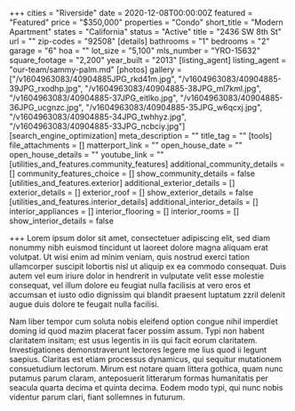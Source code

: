 +++
cities = "Riverside"
date = 2020-12-08T00:00:00Z
featured = "Featured"
price = "$350,000"
properties = "Condo"
short_title = "Modern Apartment"
states = "California"
status = "Active"
title = "2436 SW 8th St"
url = ""
zip-codes = "92508"
[details]
bathrooms = "1"
bedrooms = "2"
garage = "6"
hoa = ""
lot_size = "5,100"
mls_number = "YRO-15632"
square_footage = "2,200"
year_built = "2013"
[listing_agent]
listing_agent = "our-team/sammy-palm.md"
[photos]
gallery = ["/v1604963083/40904885JPG_rkd41m.jpg", "/v1604963083/40904885-39JPG_rxodhp.jpg", "/v1604963083/40904885-38JPG_ml7kml.jpg", "/v1604963083/40904885-37JPG_eitlko.jpg", "/v1604963083/40904885-36JPG_ucgnzc.jpg", "/v1604963083/40904885-35JPG_w6qcxj.jpg", "/v1604963083/40904885-34JPG_twhhyz.jpg", "/v1604963083/40904885-33JPG_ncbciy.jpg"]
[search_engine_optimization]
meta_description = ""
title_tag = ""
[tools]
file_attachments = []
matterport_link = ""
open_house_date = ""
open_house_details = ""
youtube_link = ""
[utilities_and_features.community_features]
additional_community_details = []
community_features_choice = []
show_community_details = false
[utilities_and_features.exterior]
additional_exterior_details = []
exterior_details = []
exterior_roof = []
show_exterior_details = false
[utilities_and_features.interior_details]
additional_interior_details = []
interior_appliances = []
interior_flooring = []
interior_rooms = []
show_interior_details = false

+++
Lorem ipsum dolor sit amet, consectetuer adipiscing elit, sed diam nonummy nibh euismod tincidunt ut laoreet dolore magna aliquam erat volutpat. Ut wisi enim ad minim veniam, quis nostrud exerci tation ullamcorper suscipit lobortis nisl ut aliquip ex ea commodo consequat. Duis autem vel eum iriure dolor in hendrerit in vulputate velit esse molestie consequat, vel illum dolore eu feugiat nulla facilisis at vero eros et accumsan et iusto odio dignissim qui blandit praesent luptatum zzril delenit augue duis dolore te feugait nulla facilisi.

Nam liber tempor cum soluta nobis eleifend option congue nihil imperdiet doming id quod mazim placerat facer possim assum. Typi non habent claritatem insitam; est usus legentis in iis qui facit eorum claritatem. Investigationes demonstraverunt lectores legere me lius quod ii legunt saepius. Claritas est etiam processus dynamicus, qui sequitur mutationem consuetudium lectorum. Mirum est notare quam littera gothica, quam nunc putamus parum claram, anteposuerit litterarum formas humanitatis per seacula quarta decima et quinta decima. Eodem modo typi, qui nunc nobis videntur parum clari, fiant sollemnes in futurum.